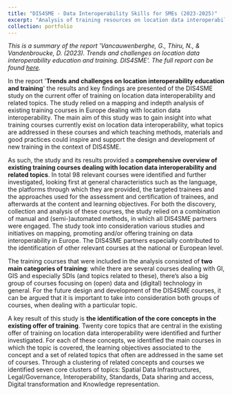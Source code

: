 ```yaml
---
title: "DIS4SME - Data Interoperability Skills for SMEs (2023-2025)"
excerpt: "Analysis of training resources on location data interoperability <br/><img src='/images/dis4sme.png'>"
collection: portfolio
---
```


_This is a summary of the report 'Vancauwenberghe, G., Thiru, N., & Vandenbroucke, D. (2023). Trends and challenges on location data interoperability education and training. DIS4SME'. The full report can be found [here](https://gvancauwenberghe.github.io/files/DIS4SME_D2.1.pdf)._ 

In the report '**Trends and challenges on location interoperability education and training**' the results and key findings are presented of the DIS4SME study on the current offer of training on location data interoperability and related topics. The study relied on a mapping and indepth analysis of existing training courses in Europe dealing with location data interoperability. The main aim of this study was to gain insight into what training courses currently exist on location data interoperability, what topics are addressed in these courses and which teaching methods, materials and good practices could inspire and support the design and development of new training in the context of DIS4SME.  

As such, the study and its results provided a **comprehensive overview of existing training courses dealing with location data interoperability and related topics**. In total 98 relevant courses were identified and further investigated, looking first at general characteristics such as the language, the platforms through which they are provided, the targeted trainees and the approaches used for the assessment and certification of trainees, and afterwards at the content and learning objectives. For both the discovery, collection and analysis of these courses, the study relied on a combination of manual and (semi-)automated methods, in which all DIS4SME partners were engaged. The study took into consideration various studies and initiatives on mapping, promoting and/or offering training on data interoperability in Europe. The DIS4SME partners especially contributed to the identification of other relevant courses at the national or European level.  

The training courses that were included in the analysis consisted of **two main categories of training**: while there are several courses dealing with GI, GIS and especially SDIs (and topics related to these), there’s also a big group of courses focusing on (open) data and (digital) technology in general. For the future design and development of the DIS4SME courses, it can be argued that it is important to take into consideration both groups of courses, when dealing with a particular topic. 

A key result of this study is **the identification of the core concepts in the existing offer of training**. Twenty core topics that are central in the existing offer of training on location data interoperability were identified and further investigated. For each of these concepts, we identified the main courses in which the topic is covered, the learning objectives associated to the concept and a set of related topics that often are addressed in the same set of courses. Through a clustering of related concepts and courses we identified seven core clusters of topics: Spatial Data Infrastructures, Legal/Governance, Interoperability, Standards, Data sharing and access, Digital transformation and Knowledge representation. 



